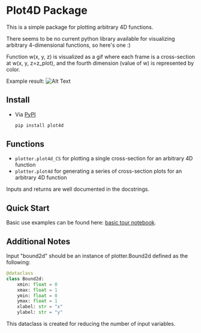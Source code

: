 # Plot4D Package

This is a simple package for plotting arbitrary 4D functions.

There seems to be no current python library available for visualizing arbitrary 4-dimensional functions, so here's one :)

Function w(x, y, z) is visualized as a gif where each frame is a cross-section at w(x, y, z=z_plot), and the fourth dimension (value of w) is represented by color.

Example result:
![Alt Text](https://github.com/yubinhu/plot4d/blob/main/tests/example.gif)

## Install

- Via [PyPI](https://pypi.org/project/plot4d/)

  ```sh
  pip install plot4d
  ```

## Functions

- `plotter.plot4d_CS` for plotting a single cross-section for an arbitrary 4D function
- `plotter.plot4d` for generating a series of cross-section plots for an arbitrary 4D function

Inputs and returns are well documented in the docstrings.

## Quick Start
Basic use examples can be found here: [basic tour notebook](https://github.com/yubinhu/plot4d/blob/main/tests/example.ipynb).

## Additional Notes

Input "bound2d" should be an instance of plotter.Bound2d defined as the following:

```python
@dataclass
class Bound2d:
    xmin: float = 0
    xmax: float = 1
    ymin: float = 0
    ymax: float = 1
    xlabel: str = "x"
    ylabel: str = "y"
```

This dataclass is created for reducing the number of input variables.
